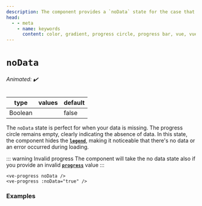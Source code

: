```yaml
---
description: The component provides a `noData` state for the case that your data is not available. The circle progress is still empty.
head:
  - - meta
    - name: keywords
      content: color, gradient, progress circle, progress bar, vue, vue3, vuejs, vue.js
---
```


# `noData`

###### Animated: ✔️

| type    | values | default |
|---------|--------|---------|
| Boolean |        | false   |

The `noData` state is perfect for when your data is missing. The progress circle remains empty, clearly indicating the
absence of data. In this state, the component hides the **[`legend`](legend.md)**, making it noticeable that there's no
data or an error occurred during loading.

::: warning Invalid progress
The component will take the no data state also if you provide an invalid **[`progress`](progress.md)** value
:::


```vue
<ve-progress noData />
<ve-progress :noData="true" />
```

### Examples

<script setup>
  import NoData from "../../.vitepress/theme/Guide/NoData/NoData.vue";
</script>

<p>

<NoData>
<template #code="{ noData, progress }">

```js-vue
<ve-progress :noData="{{ noData }}" :progress="{{ progress }}">
  <template #legend>
      <span>/100</span>
  </template>
  <template #legend-caption>
      <span>i'm a caption</span>
  </template>
</ve-progress>

<ve-progress :noData="{{ noData }}" progress="Bad progress">
  <template #legend-caption>
      <span>Bad progress</span>
  </template>
</ve-progress>
```

</template>
</NoData>

</p>
